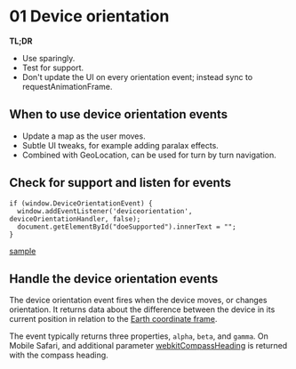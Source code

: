 # 01 Device orientation

**TL;DR**

- Use sparingly.
- Test for support.
- Don't update the UI on every orientation event; instead sync to requestAnimationFrame.

## When to use device orientation events

- Update a map as the user moves.
- Subtle UI tweaks, for example adding paralax effects.
- Combined with GeoLocation, can be used for turn by turn navigation.

## Check for support and listen for events

    if (window.DeviceOrientationEvent) {
      window.addEventListener('deviceorientation', deviceOrientationHandler, false);
      document.getElementById("doeSupported").innerText = "";
    }

[sample](samples/dev-orientation.html)

## Handle the device orientation events

The device orientation event fires when the device moves, or changes orientation. It returns data about the difference between the device in its current position in relation to the [Earth coordinate frame](https://developers.google.com/web/fundamentals/device-access/device-orientation/index.html#earth-coordinate-frame).

The event typically returns three properties, `alpha`, `beta`, and `gamma`. On Mobile Safari, and additional parameter [webkitCompassHeading](https://developer.apple.com/library/safari/documentation/SafariDOMAdditions/Reference/DeviceOrientationEventClassRef/DeviceOrientationEvent/DeviceOrientationEvent.html) is returned with the compass heading.
